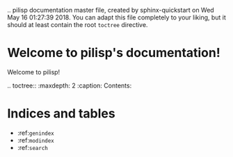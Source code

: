 .. pilisp documentation master file, created by
   sphinx-quickstart on Wed May 16 01:27:39 2018.
   You can adapt this file completely to your liking, but it should at least
   contain the root `toctree` directive.

Welcome to pilisp's documentation!
==================================

Welcome to pilisp!

.. toctree::
   :maxdepth: 2
   :caption: Contents:



Indices and tables
==================

* :ref:`genindex`
* :ref:`modindex`
* :ref:`search`
